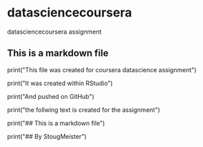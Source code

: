 # datasciencecoursera
datasciencecoursera assignment
## This is a markdown file

print("This file was created for coursera datascience assignment")

print("It was created within RStudio")

print("And pushed on GitHub")

print("the follwing text is created for the assignment")

print("## This is a markdown file")

print("## By StougMeister")